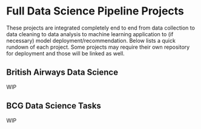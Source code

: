 # Full Data Science Pipeline Projects

These projects are integrated completely end to end from data collection to data cleaning to data analysis to machine learning application to (if necessary) model deployment/recommendation.
Below lists a quick rundown of each project. Some projects may require their own repository for deployment and those will be linked as well.

## British Airways Data Science
WIP

## BCG Data Science Tasks
WIP
